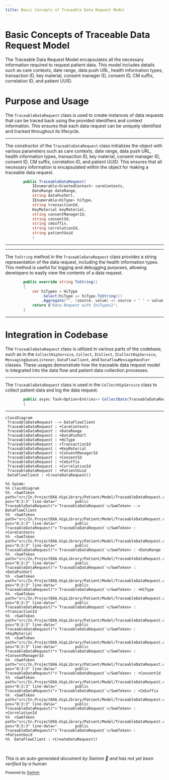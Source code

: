 ```yaml
---
title: Basic Concepts of Traceable Data Request Model
---
```

# Basic Concepts of Traceable Data Request Model

The Traceable Data Request Model encapsulates all the necessary information required to request patient data. This model includes details such as care contexts, date range, data push URL, health information types, transaction ID, key material, consent manager ID, consent ID, CM suffix, correlation ID, and patient UUID.

# Purpose and Usage

The <SwmToken path="src/In.ProjectEKA.HipLibrary/Patient/Model/TraceableDataRequest.cs" pos="8:3:3" line-data="        public TraceableDataRequest(">`TraceableDataRequest`</SwmToken> class is used to create instances of data requests that can be traced back using the provided identifiers and context information. This ensures that each data request can be uniquely identified and tracked throughout its lifecycle.

<SwmSnippet path="/src/In.ProjectEKA.HipLibrary/Patient/Model/TraceableDataRequest.cs" line="8">

---

The constructor of the <SwmToken path="src/In.ProjectEKA.HipLibrary/Patient/Model/TraceableDataRequest.cs" pos="8:3:3" line-data="        public TraceableDataRequest(">`TraceableDataRequest`</SwmToken> class initializes the object with various parameters such as care contexts, date range, data push URL, health information types, transaction ID, key material, consent manager ID, consent ID, CM suffix, correlation ID, and patient UUID. This ensures that all necessary information is encapsulated within the object for making a traceable data request.

```c#
        public TraceableDataRequest(
            IEnumerable<GrantedContext> careContexts,
            DateRange dateRange,
            string dataPushUrl,
            IEnumerable<HiType> hiType,
            string transactionId,
            KeyMaterial keyMaterial,
            string consentManagerId,
            string consentId,
            string cmSuffix,
            string correlationId,
            string patientUuid
            )
```

---

</SwmSnippet>

<SwmSnippet path="/src/In.ProjectEKA.HipLibrary/Patient/Model/TraceableDataRequest.cs" line="47">

---

The <SwmToken path="src/In.ProjectEKA.HipLibrary/Patient/Model/TraceableDataRequest.cs" pos="47:7:7" line-data="        public override string ToString()">`ToString`</SwmToken> method in the <SwmToken path="src/In.ProjectEKA.HipLibrary/Patient/Model/TraceableDataRequest.cs" pos="8:3:3" line-data="        public TraceableDataRequest(">`TraceableDataRequest`</SwmToken> class provides a string representation of the data request, including the health information types. This method is useful for logging and debugging purposes, allowing developers to easily view the contents of a data request.

```c#
        public override string ToString()
        {
            var hiTypes = HiType
                .Select(hiType => hiType.ToString())
                .Aggregate("", (source, value) => source + " " + value);
            return $"Data Request with {hiTypes}";
        }
```

---

</SwmSnippet>

# Integration in Codebase

The <SwmToken path="src/In.ProjectEKA.HipLibrary/Patient/Model/TraceableDataRequest.cs" pos="8:3:3" line-data="        public TraceableDataRequest(">`TraceableDataRequest`</SwmToken> class is utilized in various parts of the codebase, such as in the <SwmToken path="src/In.ProjectEKA.HipService/DataFlow/CollectHipService.cs" pos="16:5:5" line-data="    public class CollectHipService : ICollectHipService">`CollectHipService`</SwmToken>, `Collect`, `ICollect`, <SwmToken path="src/In.ProjectEKA.HipService/DataFlow/CollectHipService.cs" pos="16:9:9" line-data="    public class CollectHipService : ICollectHipService">`ICollectHipService`</SwmToken>, `MessagingQueueListener`, `DataFlowClient`, and `DataFlowMessageHandler` classes. These usages demonstrate how the traceable data request model is integrated into the data flow and patient data collection processes.

<SwmSnippet path="/src/In.ProjectEKA.HipService/DataFlow/CollectHipService.cs" line="25">

---

The <SwmToken path="src/In.ProjectEKA.HipService/DataFlow/CollectHipService.cs" pos="25:14:14" line-data="        public async Task&lt;Option&lt;Entries&gt;&gt; CollectData(TraceableDataRequest dataRequest)">`TraceableDataRequest`</SwmToken> class is used in the <SwmToken path="src/In.ProjectEKA.HipService/DataFlow/CollectHipService.cs" pos="16:5:5" line-data="    public class CollectHipService : ICollectHipService">`CollectHipService`</SwmToken> class to collect patient data and log the data request.

```c#
        public async Task<Option<Entries>> CollectData(TraceableDataRequest dataRequest)
        {
```

---

</SwmSnippet>

```mermaid
classDiagram
 TraceableDataRequest --> DataFlowClient
 TraceableDataRequest : +CareContexts
 TraceableDataRequest : +DateRange
 TraceableDataRequest : +DataPushUrl
 TraceableDataRequest : +HiType
 TraceableDataRequest : +TransactionId
 TraceableDataRequest : +KeyMaterial
 TraceableDataRequest : +ConsentManagerId
 TraceableDataRequest : +ConsentId
 TraceableDataRequest : +CmSuffix
 TraceableDataRequest : +CorrelationId
 TraceableDataRequest : +PatientUuid
 DataFlowClient : +CreateDataRequest()

%% Swimm:
%% classDiagram
%%  <SwmToken path="src/In.ProjectEKA.HipLibrary/Patient/Model/TraceableDataRequest.cs" pos="8:3:3" line-data="        public TraceableDataRequest(">`TraceableDataRequest`</SwmToken> --> DataFlowClient
%%  <SwmToken path="src/In.ProjectEKA.HipLibrary/Patient/Model/TraceableDataRequest.cs" pos="8:3:3" line-data="        public TraceableDataRequest(">`TraceableDataRequest`</SwmToken> : +CareContexts
%%  <SwmToken path="src/In.ProjectEKA.HipLibrary/Patient/Model/TraceableDataRequest.cs" pos="8:3:3" line-data="        public TraceableDataRequest(">`TraceableDataRequest`</SwmToken> : +DateRange
%%  <SwmToken path="src/In.ProjectEKA.HipLibrary/Patient/Model/TraceableDataRequest.cs" pos="8:3:3" line-data="        public TraceableDataRequest(">`TraceableDataRequest`</SwmToken> : +DataPushUrl
%%  <SwmToken path="src/In.ProjectEKA.HipLibrary/Patient/Model/TraceableDataRequest.cs" pos="8:3:3" line-data="        public TraceableDataRequest(">`TraceableDataRequest`</SwmToken> : +HiType
%%  <SwmToken path="src/In.ProjectEKA.HipLibrary/Patient/Model/TraceableDataRequest.cs" pos="8:3:3" line-data="        public TraceableDataRequest(">`TraceableDataRequest`</SwmToken> : +TransactionId
%%  <SwmToken path="src/In.ProjectEKA.HipLibrary/Patient/Model/TraceableDataRequest.cs" pos="8:3:3" line-data="        public TraceableDataRequest(">`TraceableDataRequest`</SwmToken> : +KeyMaterial
%%  <SwmToken path="src/In.ProjectEKA.HipLibrary/Patient/Model/TraceableDataRequest.cs" pos="8:3:3" line-data="        public TraceableDataRequest(">`TraceableDataRequest`</SwmToken> : +ConsentManagerId
%%  <SwmToken path="src/In.ProjectEKA.HipLibrary/Patient/Model/TraceableDataRequest.cs" pos="8:3:3" line-data="        public TraceableDataRequest(">`TraceableDataRequest`</SwmToken> : +ConsentId
%%  <SwmToken path="src/In.ProjectEKA.HipLibrary/Patient/Model/TraceableDataRequest.cs" pos="8:3:3" line-data="        public TraceableDataRequest(">`TraceableDataRequest`</SwmToken> : +CmSuffix
%%  <SwmToken path="src/In.ProjectEKA.HipLibrary/Patient/Model/TraceableDataRequest.cs" pos="8:3:3" line-data="        public TraceableDataRequest(">`TraceableDataRequest`</SwmToken> : +CorrelationId
%%  <SwmToken path="src/In.ProjectEKA.HipLibrary/Patient/Model/TraceableDataRequest.cs" pos="8:3:3" line-data="        public TraceableDataRequest(">`TraceableDataRequest`</SwmToken> : +PatientUuid
%%  DataFlowClient : +CreateDataRequest()
```

&nbsp;

*This is an auto-generated document by Swimm 🌊 and has not yet been verified by a human*

<SwmMeta version="3.0.0" repo-id="Z2l0aHViJTNBJTNBaGlwLXNlcnZpY2UlM0ElM0FTd2ltbS1EZW1v" repo-name="hip-service"><sup>Powered by [Swimm](/)</sup></SwmMeta>
